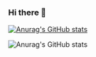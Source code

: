 ### Hi there 👋
[![Anurag's GitHub stats](https://github-readme-stats.vercel.app/api?username=Lucasnovaisss)](https://github.com/Lucasnovaisss/github-readme-stats)

![Anurag's GitHub stats](https://github-readme-stats.vercel.app/api?username=Lucasnovaisss&show_icons=true&theme=radical)




<!--
**Lucasnovaisss/Lucasnovaisss** is a ✨ _special_ ✨ repository because its `README.md` (this file) appears on your GitHub profile.

Here are some ideas to get you started:

- 🔭 I’m currently working on ...
- 🌱 I’m currently learning ...
- 👯 I’m looking to collaborate on ...
- 🤔 I’m looking for help with ...
- 💬 Ask me about ...
- 📫 How to reach me: ...
- 😄 Pronouns: ...
- ⚡ Fun fact: ...
-->
